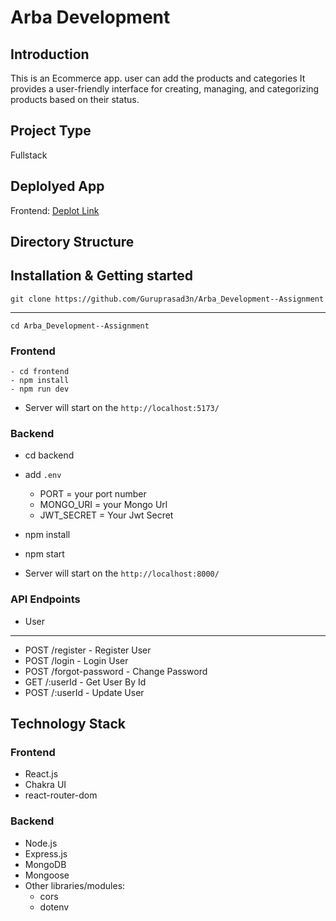 # Arba Development


## Introduction
This is an Ecommerce app. user can add the products and categories It provides a user-friendly interface for creating, managing, and categorizing products based on their status.

## Project Type
Fullstack

## Deplolyed App
Frontend: [Deplot Link](https://arbagp.netlify.app/)

<!-- Backend: [https://kryzen-assignment-4d0z.onrender.com](https://kryzen-assignment-4d0z.onrender.com) -->

## Directory Structure

<!-- ```
kryzen---Assignment/
├─ backend/
│  ├─ Config/
│  │  ├─ db.js
│  ├─ Controllers/
│  │  ├─ taskController.js
│  ├─ Models/
│  │  ├─ taskSchema.js
│  ├─ Routes/
│  │  ├─ taskRoute.js
│  ├─ index.js
│
├─ frontend/
│  ├─ src/
│  │  ├─ Components/
│  │  │  ├─ CreateTask.jsx
│  │  │  ├─ Header.jsx
│  │  │  ├─ Navbar.jsx
│  │  │  ├─ NotFound.jsx
│  │  │  ├─ Task.jsx
│  │  │  ├─ TaskList.jsx
│  ├─ App.jsx
│  ├─ App.css
│  ├─ index.css
│  ├─ main.jsx
│
├─ package.json
``` -->


<!-- ## Features

### Frontend
- Task creation with name, status, and date
- Task management with drag-and-drop functionality
- Filtering tasks by date
- Exporting task lists to PDF format

### Backend
- CRUD operations for task management
- Filtering tasks by date
- Delete tasks by id -->

## Installation & Getting started

    git clone https://github.com/Guruprasad3n/Arba_Development--Assignment
---------------------
    cd Arba_Development--Assignment
### Frontend

    - cd frontend
    - npm install
    - npm run dev

- Server will start on the ```http://localhost:5173/```

### Backend

- cd backend
    
- add  ```.env```
    - PORT = your port number
    - MONGO_URI = your Mongo Url
    - JWT_SECRET = Your Jwt Secret


- npm install
- npm start 

- Server will start on the ```http://localhost:8000/```



### API Endpoints
 - User
 --------- 
* POST /register - Register User
* POST /login - Login User
* POST /forgot-password  -  Change Password
* GET  /:userId  -  Get User By Id
* POST /:userId  -  Update User

## Technology Stack

### Frontend
- React.js
- Chakra UI
- react-router-dom


### Backend
- Node.js
- Express.js
- MongoDB
- Mongoose
- Other libraries/modules:
    - cors
    - dotenv